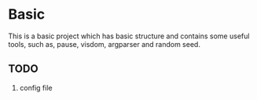 # Basic
This is a basic project which has basic structure and contains some useful tools, such as, pause, visdom, argparser and random seed.  
## TODO
1. config file
